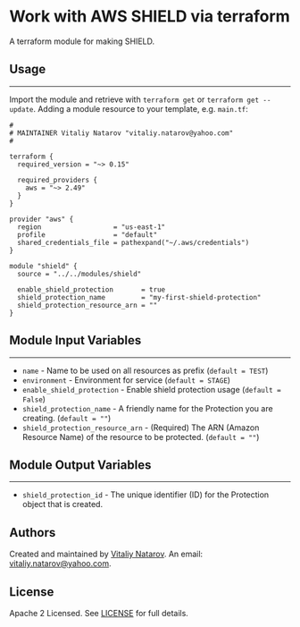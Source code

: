 # Work with AWS SHIELD via terraform

A terraform module for making SHIELD.


## Usage
----------------------
Import the module and retrieve with ```terraform get``` or ```terraform get --update```. Adding a module resource to your template, e.g. `main.tf`:

```
#
# MAINTAINER Vitaliy Natarov "vitaliy.natarov@yahoo.com"
#

terraform {
  required_version = "~> 0.15"

  required_providers {
    aws = "~> 2.49"
  }
}

provider "aws" {
  region                  = "us-east-1"
  profile                 = "default"
  shared_credentials_file = pathexpand("~/.aws/credentials")
}

module "shield" {
  source = "../../modules/shield"

  enable_shield_protection       = true
  shield_protection_name         = "my-first-shield-protection"
  shield_protection_resource_arn = ""
}
```

## Module Input Variables
----------------------
- `name` - Name to be used on all resources as prefix (`default = TEST`)
- `environment` - Environment for service (`default = STAGE`)
- `enable_shield_protection` - Enable shield protection usage (`default = False`)
- `shield_protection_name` - A friendly name for the Protection you are creating. (`default = ""`)
- `shield_protection_resource_arn` - (Required) The ARN (Amazon Resource Name) of the resource to be protected. (`default = ""`)

## Module Output Variables
----------------------
- `shield_protection_id` - The unique identifier (ID) for the Protection object that is created.


## Authors

Created and maintained by [Vitaliy Natarov](https://github.com/SebastianUA). An email: [vitaliy.natarov@yahoo.com](vitaliy.natarov@yahoo.com).

## License

Apache 2 Licensed. See [LICENSE](https://github.com/SebastianUA/terraform/blob/master/LICENSE) for full details.
